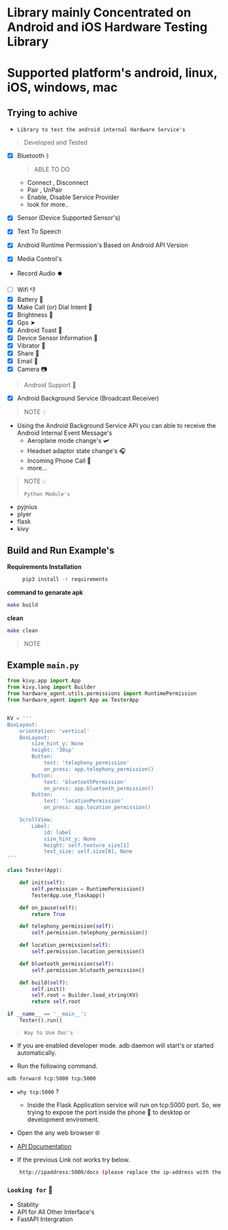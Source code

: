 # Library mainly Concentrated on Android and iOS Hardware Testing Library

# Supported platform's android, linux, iOS, windows, mac


## Trying to achive

* `Library to test the android internal Hardware Service's`

> Developed and Tested

* [X]  Bluetooth   ᛒ
    > ABLE TO DO
    * Connect , Disconnect
    * Pair , UnPair
    * Enable, Disable Service Provider
    * look for more..

* [X]  Sensor (Device Supported Sensor's)
* [X] Text To Speech
* [X] Android Runtime Permission's Based on Android API Version
* [X] Media Control's 
* Record Audio ⏺️
* [ ]  Wifi 👎
* [X]  Battery 🔋
* [X] Make Call (or) Dial Intent 📲
* [X] Brightness 🔆
* [X] Gps ➤
* [X] Android Toast 🔔
* [X] Device Sensor Information 📡
* [X] Vibrator 📳
* [X] Share 🔗
* [X] Email 📧
* [X] Camera 📷

> Android Support 📱
* [X] Android Background Service (Broadcast Receiver)

> NOTE  💡
* Using the Android Background Service API you can able to receive the Android Internal Event Message's
    * Aeroplane mode change's 🛩️
    * Headset adaptor state change's 🎧
    * Incoming Phone Call 📲
    * more...

> NOTE 💡 
> 
> `Python Module's`
  * pyjnius
  * plyer
  * flask
  * kivy

##  Build and Run Example's

**Requirements Installation**

```sh
     pip3 install -r requirements
```

**command to genarate apk**

```sh
make build
```

**clean**

```sh
make clean
```

> NOTE 
## Example `main.py`

```python
from kivy.app import App
from kivy.lang import Builder
from hardware_agent.utils.permissions import RuntimePermission
from hardware_agent import App as TesterApp


KV = '''
BoxLayout:
    orientation: 'vertical'
    BoxLayout:
        size_hint_y: None
        height: '30sp'
        Button:
            text: 'telephony_permission'
            on_press: app.telephony_permission()
        Button:
            text: 'bluetoothPermission'
            on_press: app.bluetooth_permission()
        Button:
            text: 'locationPermission'
            on_press: app.location_permission()

    ScrollView:
        Label:
            id: label
            size_hint_y: None
            height: self.texture_size[1]
            text_size: self.size[0], None
'''

class Tester(App):

    def init(self):
        self.permission = RuntimePermission()
        TesterApp.use_flaskapp()

    def on_pause(self):
        return True

    def telephony_permission(self):
        self.permission.telephony_permission()

    def location_permission(self):
        self.permission.location_permission()

    def bluetooth_permission(self):
        self.permission.blutooth_permission()

    def build(self):
        self.init()
        self.root = Builder.load_string(KV)
        return self.root

if __name__ == '__main__':
    Tester().run()
```

> `Way to Use Doc's`

* If you are enabled developer mode. adb daemon will start's or started automatically.

* Run the following command.

```bash
adb forward tcp:5000 tcp:5000
```
* `why tcp:5000` ?
  
  * Inside the Flask Application service will run on tcp:5000 port. So, we trying to expose the port inside the phone 📱 to desktop or development enviroment.

* Open the any web browser 🌐
* [API Documentation](http://localhost:5000/docs) 
* If the previous Link not works try below.
```bash
    http://ipaddress:5000/docs (please replace the ip-address with the mobile connected network ip)
```

### `Looking for` 🚀

* Stablity
* API for All Other Interface's
* FastAPI Intergration
